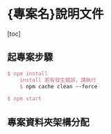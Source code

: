 # {專案名}說明文件

[toc]

## 起專案步驟

```tex
$ npm install
	install 若有發生錯誤，請執行
	$ npm cache clean --force

$ npm start
```

## 專案資料夾架構分配

